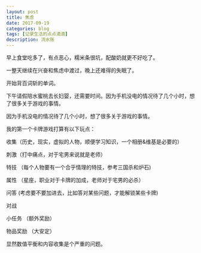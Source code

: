 ```yaml
---
layout: post
title: 焦虑
date: 2017-09-19
categories: blog
tags: [记录生活的点点滴滴]
description: 流水账
---
```


早上食堂吃多了，有点恶心，糯米条很坑，配酸奶就更不好吃了。

一整天继续在兴奋和焦虑中渡过，晚上还难得的失眠了。

开始背百词斩的单词。

下午请假陪水蜜桃去长妇婴，还需要时间。因为手机没电的情况待了几个小时，想了很多关于游戏的事情。

因为手机没电的情况待了几个小时，想了很多关于游戏的事情。

我的第一个卡牌游戏打算有以下玩点：

收集（历史，现实，虚拟的人物，顺便学习知识，一个相册&维基是必要的）

刺激（打中痛点，对于宅男来说就是老师）

特技 （每个人物要有一个合乎情理的特技，参考三国杀和炉石)

属性 （星座，职业对于卡牌的加成，老师对于宅男的必杀）

问答 (考虑要不要加进去，比如答对某些问题，才能解锁某些卡牌)

对战 

小任务 （额外奖励）

物品奖励 （大安定）

显然数值平衡和内容收集是个严重的问题。





 















